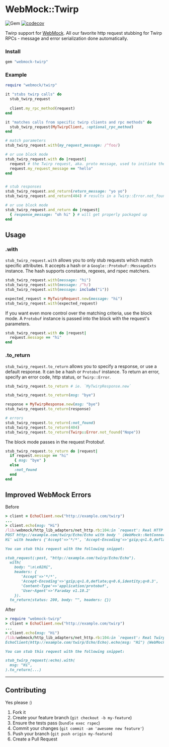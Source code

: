 WebMock::Twirp
======
![Gem](https://img.shields.io/gem/dt/webmock-twirp?style=plastic)
[![codecov](https://codecov.io/gh/dpep/webmock-twirp/branch/main/graph/badge.svg)](https://codecov.io/gh/dpep/webmock-twirp)

Twirp support for [WebMock](https://github.com/bblimke/webmock).  All our favorite http request stubbing for Twirp RPCs - message and error serialization done automatically.

###  Install
```ruby
gem "webmock-twirp"
```

###  Example
```ruby
require "webmock/twirp"

it "stubs twirp calls" do 
  stub_twirp_request
  
  client.my_rpc_method(request)
end

it "matches calls from specific twirp clients and rpc methods" do
  stub_twirp_request(MyTwirpClient, :optional_rpc_method)
end

# match parameters
stub_twirp_request.with(my_request_message: /^foo/)

# or use block mode
stub_twirp_request.with do |request|
  request # the Twirp request, aka. proto message, used to initiate the request
  request.my_request_message == "hello"
end


# stub responses
stub_twirp_request.and_return(return_message: "yo yo")
stub_twirp_request.and_return(404) # results in a Twirp::Error.not_found

# or use block mode
stub_twirp_request.and_return do |request|
  { response_message: "oh hi" } # will get properly packaged up
end
```


## Usage

### .with
`stub_twirp_request.with` allows you to only stub requests which match specific attributes.  It accepts a hash or a `Google::Protobuf::MessageExts` instance.  The hash supports constants, regexes, and rspec matchers.

```ruby
stub_twirp_request.with(message: "hi")
stub_twirp_request.with(message: /^h/)
stub_twirp_request.with(message: include("i"))

expected_request = MyTwirpRequest.new(message: "hi")
stub_twirp_request.with(expected_request)
```


If you want even more control over the matching criteria, use the block mode.  A `Protobuf` instance is passed into the block with the request's parameters.

```ruby
stub_twirp_request.with do |request|
  request.message == "hi"
end
```


### .to_return
`stub_twirp_request.to_return` allows you to specify a response, or use a default response.  It can be a hash or `Protobuf` instance.  To return an error, specify an error code, http status, or `Twirp::Error`.

```ruby
stub_twirp_request.to_return # ie. `MyTwirpResponse.new`

stub_twirp_request.to_return(msg: "bye")

response = MyTwirpResponse.new(msg: "bye")
stub_twirp_request.to_return(response)

# errors
stub_twirp_request.to_return(:not_found)
stub_twirp_request.to_return(404)
stub_twirp_request.to_return(Twirp::Error.not_found("Nope"))
```

The block mode passes in the request Protobuf.
```ruby
stub_twirp_request.to_return do |request|
  if request.message == "hi"
    { msg: "bye" }
  else
    :not_found
  end
end
```

## Improved WebMock Errors
Before
```ruby
> client = EchoClient.new("http://example.com/twirp")
...
> client.echo(msg: "Hi")
/lib/webmock/http_lib_adapters/net_http.rb:104:in `request': Real HTTP connections are disabled. Unregistered request: 
POST http://example.com/twirp/Echo/Echo with body ' (WebMock::NetConnectNotAllowedError)
Hi' with headers {'Accept'=>'*/*', 'Accept-Encoding'=>'gzip;q=1.0,deflate;q=0.6,identity;q=0.3', 'Content-Type'=>'application/protobuf', 'User-Agent'=>'Faraday v1.10.2'}

You can stub this request with the following snippet:

stub_request(:post, "http://example.com/twirp/Echo/Echo").
  with(
    body: "\n\x02Hi",
    headers: {
       'Accept'=>'*/*',
       'Accept-Encoding'=>'gzip;q=1.0,deflate;q=0.6,identity;q=0.3',
       'Content-Type'=>'application/protobuf',
       'User-Agent'=>'Faraday v1.10.2'
    }).
  to_return(status: 200, body: "", headers: {})
```

After
```ruby
> require "webmock-twirp"
> client = EchoClient.new("http://example.com/twirp")
...
> client.echo(msg: "Hi")
/lib/webmock/http_lib_adapters/net_http.rb:104:in `request': Real Twirp connections are disabled. Unregistered request: 
EchoClient(http://example.com/twirp/Echo/Echo).echo(msg: "Hi") (WebMock::NetConnectNotAllowedError)

You can stub this request with the following snippet:

stub_twirp_request(:echo).with(
  msg: "Hi",
).to_return(...)
```

----
## Contributing

Yes please  :)

1. Fork it
1. Create your feature branch (`git checkout -b my-feature`)
1. Ensure the tests pass (`bundle exec rspec`)
1. Commit your changes (`git commit -am 'awesome new feature'`)
1. Push your branch (`git push origin my-feature`)
1. Create a Pull Request

